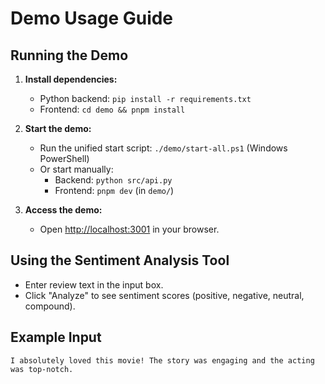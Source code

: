 # Demo Usage Guide

## Running the Demo

1. **Install dependencies:**
   - Python backend: `pip install -r requirements.txt`
   - Frontend: `cd demo && pnpm install`

2. **Start the demo:**
   - Run the unified start script: `./demo/start-all.ps1` (Windows PowerShell)
   - Or start manually:
     - Backend: `python src/api.py`
     - Frontend: `pnpm dev` (in `demo/`)

3. **Access the demo:**
   - Open [http://localhost:3001](http://localhost:3001) in your browser.

## Using the Sentiment Analysis Tool
- Enter review text in the input box.
- Click "Analyze" to see sentiment scores (positive, negative, neutral, compound).

## Example Input
```
I absolutely loved this movie! The story was engaging and the acting was top-notch.
```
